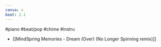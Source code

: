 ```yaml
---
canva: x
beat: 2.1
---
```

#piano #beat/pop #chime #instru 
- [[MindSpring Memories - Dream (Over) (No Longer Spinning remix)]]